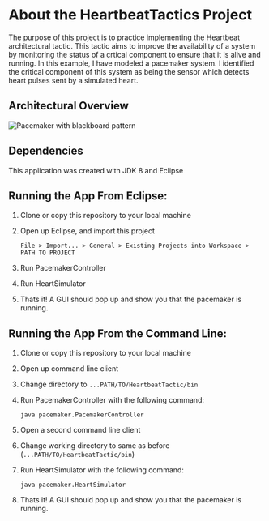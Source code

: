 # About the HeartbeatTactics Project
The purpose of this project is to practice implementing the Heartbeat architectural tactic. This tactic aims to improve
the availability of a system by monitoring the status of a crtical component to ensure that it is alive and running.
In this example, I have modeled a pacemaker system. I identified the critical component of this system as being the
sensor which detects heart pulses sent by a simulated heart. 

## Architectural Overview
![Pacemaker with blackboard pattern](https://raw.githubusercontent.com/zchi88/HeartbeatTactic/master/BlackboardPatternPacemaker.png "Pacemaker with blackboard pattern")

## Dependencies
This application was created with JDK 8 and Eclipse

## Running the App From Eclipse:
1. Clone or copy this repository to your local machine
2. Open up Eclipse, and import this project

	```Eclipse
	File > Import... > General > Existing Projects into Workspace > PATH TO PROJECT
	```

3. Run PacemakerController 
4. Run HeartSimulator 
5. Thats it! A GUI should pop up and show you that the pacemaker is running.



## Running the App From the Command Line:
1. Clone or copy this repository to your local machine
2. Open up command line client
3. Change directory to `...PATH/TO/HeartbeatTactic/bin`
4. Run PacemakerController with the following command:

	```console
	java pacemaker.PacemakerController
	```

5. Open a second command line client
6. Change working directory to same as before (`...PATH/TO/HeartbeatTactic/bin`)
7. Run HeartSimulator with the following command:

	```console
	java pacemaker.HeartSimulator
	```

8. Thats it! A GUI should pop up and show you that the pacemaker is running.


